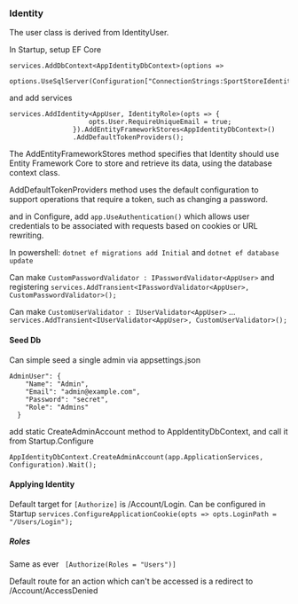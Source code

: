 ### Identity

The user class is derived from IdentityUser.

In Startup, setup EF Core
```
services.AddDbContext<AppIdentityDbContext>(options =>
                options.UseSqlServer(Configuration["ConnectionStrings:SportStoreIdentity"]));
```

and add services

```
services.AddIdentity<AppUser, IdentityRole>(opts => {
                    opts.User.RequireUniqueEmail = true;                    
                }).AddEntityFrameworkStores<AppIdentityDbContext>()
                .AddDefaultTokenProviders();
```

The AddEntityFrameworkStores method specifies that Identity should use Entity Framework Core to store and retrieve its data, using the database context class.

AddDefaultTokenProviders method uses the default configuration to support operations that require a token, such as changing a password.

and in Configure, add `app.UseAuthentication()` 
which allows user credentials to be associated with requests based on cookies or URL rewriting.

In powershell: `dotnet ef migrations add Initial` and `dotnet ef database update`

Can make  `CustomPasswordValidator : IPasswordValidator<AppUser>` and registering  `services.AddTransient<IPasswordValidator<AppUser>, CustomPasswordValidator>();`

Can make  `CustomUserValidator : IUserValidator<AppUser>`  ...  `services.AddTransient<IUserValidator<AppUser>, CustomUserValidator>();`

#### Seed Db

Can simple seed a single admin via appsettings.json
```
AdminUser": {
    "Name": "Admin",
    "Email": "admin@example.com",
    "Password": "secret",
    "Role": "Admins"
  }
```

add static CreateAdminAccount method to AppIdentityDbContext, and call it from Startup.Configure
```
AppIdentityDbContext.CreateAdminAccount(app.ApplicationServices, Configuration).Wait(); 
```

#### Applying Identity


Default target for `[Authorize]` is /Account/Login. Can be configured in Startup `services.ConfigureApplicationCookie(opts => opts.LoginPath = "/Users/Login"); `

##### Roles
Same as ever ` [Authorize(Roles = "Users")]`

Default route for an action which can't be accessed is a redirect to  /Account/AccessDenied 










